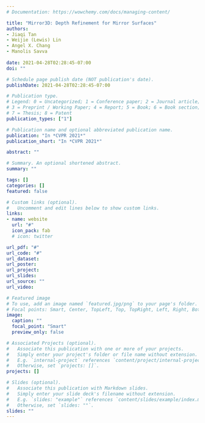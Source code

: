 ```yaml
---
# Documentation: https://wowchemy.com/docs/managing-content/

title: "Mirror3D: Depth Refinement for Mirror Surfaces"
authors: 
- Jiaqi Tan
- Weijie (Lewis) Lin
- Angel X. Chang
- Manolis Savva
  
date: 2021-04-28T02:28:45-07:00
doi: ""

# Schedule page publish date (NOT publication's date).
publishDate: 2021-04-28T02:28:45-07:00

# Publication type.
# Legend: 0 = Uncategorized; 1 = Conference paper; 2 = Journal article;
# 3 = Preprint / Working Paper; 4 = Report; 5 = Book; 6 = Book section;
# 7 = Thesis; 8 = Patent
publication_types: ["1"]

# Publication name and optional abbreviated publication name.
publication: "In *CVPR 2021*"
publication_short: "In *CVPR 2021*"

abstract: ""

# Summary. An optional shortened abstract.
summary: ""

tags: []
categories: []
featured: false

# Custom links (optional).
#   Uncomment and edit lines below to show custom links.
links:
- name: website
  url: "#"
  icon_pack: fab
  # icon: twitter

url_pdf: "#"
url_code: "#"
url_dataset:
url_poster:
url_project:
url_slides:
url_source: ""
url_video:

# Featured image
# To use, add an image named `featured.jpg/png` to your page's folder. 
# Focal points: Smart, Center, TopLeft, Top, TopRight, Left, Right, BottomLeft, Bottom, BottomRight.
image:
  caption: ""
  focal_point: "Smart"
  preview_only: false

# Associated Projects (optional).
#   Associate this publication with one or more of your projects.
#   Simply enter your project's folder or file name without extension.
#   E.g. `internal-project` references `content/project/internal-project/index.md`.
#   Otherwise, set `projects: []`.
projects: []

# Slides (optional).
#   Associate this publication with Markdown slides.
#   Simply enter your slide deck's filename without extension.
#   E.g. `slides: "example"` references `content/slides/example/index.md`.
#   Otherwise, set `slides: ""`.
slides: ""
---
```

